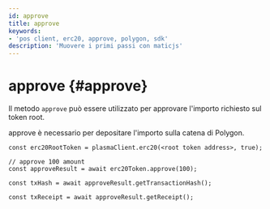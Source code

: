 ```yaml
---
id: approve
title: approve
keywords:
- 'pos client, erc20, approve, polygon, sdk'
description: 'Muovere i primi passi con maticjs'
---
```


# approve {#approve}

Il metodo `approve` può essere utilizzato per approvare l'importo richiesto sul token root.

approve è necessario per depositare l'importo sulla catena di Polygon.

```
const erc20RootToken = plasmaClient.erc20(<root token address>, true);

// approve 100 amount
const approveResult = await erc20Token.approve(100);

const txHash = await approveResult.getTransactionHash();

const txReceipt = await approveResult.getReceipt();

```
